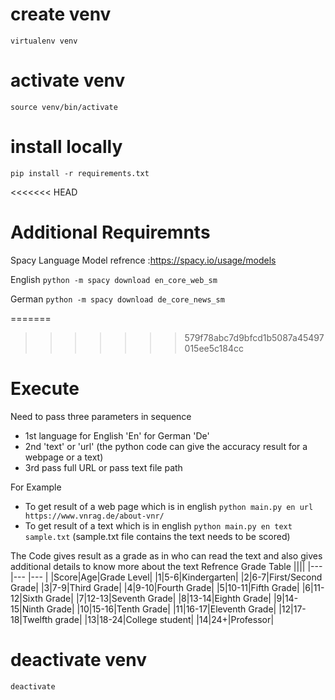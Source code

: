 # create venv

`virtualenv venv`

# activate venv

`source venv/bin/activate`

# install locally

`pip install -r requirements.txt`

<<<<<<< HEAD
# Additional Requiremnts

Spacy Language Model
refrence :https://spacy.io/usage/models

English
`python -m spacy download en_core_web_sm`

German
`python -m spacy download de_core_news_sm`

=======
>>>>>>> 579f78abc7d9bfcd1b5087a45497015ee5c184cc
# Execute

Need to pass three parameters in sequence

- 1st language for English 'En' for German 'De'
- 2nd 'text' or 'url' (the python code can give the accuracy result for a webpage or a text)
- 3rd pass full URL or pass text file path

For Example

- To get result of a web page which is in english
  `python main.py en url https://www.vnrag.de/about-vnr/`
- To get result of a text which is in english
  `python main.py en text sample.txt`
  (sample.txt file contains the text needs to be scored)

The Code gives result as a grade as in who can read the text and also gives additional details to know more about the text
Refrence Grade Table
||||
|--- |--- |--- |
|Score|Age|Grade Level|
|1|5-6|Kindergarten|
|2|6-7|First/Second Grade|
|3|7-9|Third Grade|
|4|9-10|Fourth Grade|
|5|10-11|Fifth Grade|
|6|11-12|Sixth Grade|
|7|12-13|Seventh Grade|
|8|13-14|Eighth Grade|
|9|14-15|Ninth Grade|
|10|15-16|Tenth Grade|
|11|16-17|Eleventh Grade|
|12|17-18|Twelfth grade|
|13|18-24|College student|
|14|24+|Professor|

# deactivate venv

`deactivate`
